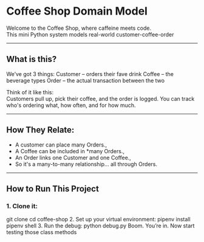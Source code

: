 # Coffee Shop Domain Model

Welcome to the Coffee Shop, where caffeine meets code.  
This mini Python system models real-world customer-coffee-order

---

##  What is this?

We’ve got 3 things:
Customer – orders their fave drink
Coffee – the beverage types
Order – the actual transaction between the two

Think of it like this:  
Customers pull up, pick their coffee, and the order is logged. You can track who's ordering what, how often, and for how much.

---

##  How They Relate:

- A customer can place many Orders.,   
- A Coffee can be included in *many Orders.,  
- An Order links one Customer and one Coffee.,  
- So it's a many-to-many relationship... all through Orders.  


---

##  How to Run This Project

### 1. Clone it:
git clone <the-repo-url>
cd coffee-shop
2. Set up your virtual environment:
pipenv install
pipenv shell
3. Run the debug:
python debug.py
Boom. You’re in. Now start testing those class methods
